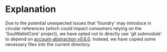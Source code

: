 # Explanation

Due to the potential unexpected issues that 'foundry' may introduce in circular references (which could impact consumers relying on the 'SoulWalletCore' project), we have opted not to directly use 'git submodule' to depend on [account-abstraction v0.6.0](https://github.com/eth-infinitism/account-abstraction/tree/v0.6.0). Instead, we have copied some necessary files into the current directory.
